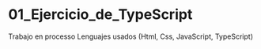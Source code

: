 # 01_Ejercicio_de_TypeScript

Trabajo en processo
Lenguajes usados (Html, Css, JavaScript, TypeScript)
